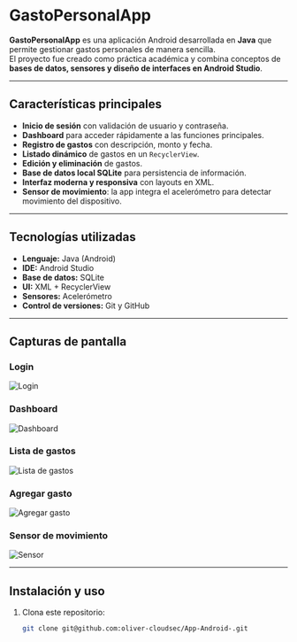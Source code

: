 # GastoPersonalApp

**GastoPersonalApp** es una aplicación Android desarrollada en **Java** que permite gestionar gastos personales de manera sencilla.  
El proyecto fue creado como práctica académica y combina conceptos de **bases de datos, sensores y diseño de interfaces en Android Studio**.

---

## Características principales
- **Inicio de sesión** con validación de usuario y contraseña.
- **Dashboard** para acceder rápidamente a las funciones principales.
- **Registro de gastos** con descripción, monto y fecha.
- **Listado dinámico** de gastos en un `RecyclerView`.
- **Edición y eliminación** de gastos.
- **Base de datos local SQLite** para persistencia de información.
- **Interfaz moderna y responsiva** con layouts en XML.
- **Sensor de movimiento**: la app integra el acelerómetro para detectar movimiento del dispositivo.

---

## Tecnologías utilizadas
- **Lenguaje:** Java (Android)
- **IDE:** Android Studio
- **Base de datos:** SQLite
- **UI:** XML + RecyclerView
- **Sensores:** Acelerómetro
- **Control de versiones:** Git y GitHub

---

## Capturas de pantalla

### Login
![Login](images/login.png)

### Dashboard
![Dashboard](images/dashboard.png)

### Lista de gastos
![Lista de gastos](images/list.png)

### Agregar gasto
![Agregar gasto](images/add_gasto.png)

### Sensor de movimiento
![Sensor](images/sensor.png)

---

## Instalación y uso
1. Clona este repositorio:
   ```bash
   git clone git@github.com:oliver-cloudsec/App-Android-.git
